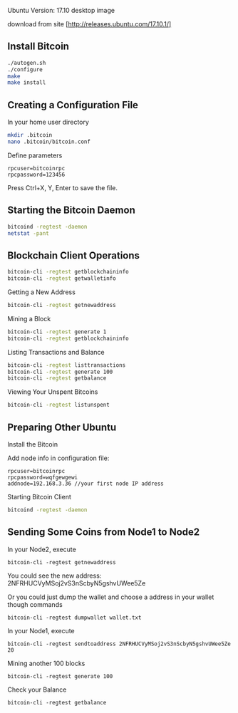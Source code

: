 Ubuntu Version: 17.10 desktop image

download from site [http://releases.ubuntu.com/17.10.1/]

Install Bitcoin
---------------------

```bash
./autogen.sh
./configure
make
make install
```

Creating a Configuration File
------------------------------------------
In your home user directory

```bash
mkdir .bitcoin
nano .bitcoin/bitcoin.conf
```

Define parameters

    rpcuser=bitcoinrpc
    rpcpassword=123456

Press Ctrl+X, Y, Enter to save the file.


Starting the Bitcoin Daemon
----------------------------------------------
```bash
bitcoind -regtest -daemon
netstat -pant
```

Blockchain Client Operations
----------------------------------------------
```bash
bitcoin-cli -regtest getblockchaininfo
bitcoin-cli -regtest getwalletinfo
```

Getting a New Address
```bash
bitcoin-cli -regtest getnewaddress
```

Mining a Block
```bash
bitcoin-cli -regtest generate 1
bitcoin-cli -regtest getblockchaininfo
```

Listing Transactions and Balance
```bash
bitcoin-cli -regtest listtransactions
bitcoin-cli -regtest generate 100
bitcoin-cli -regtest getbalance
```

Viewing Your Unspent Bitcoins
```bash
bitcoin-cli -regtest listunspent
```

Preparing Other Ubuntu
----------------------------------------------
Install the Bitcoin

Add node info in configuration file:

    rpcuser=bitcoinrpc
    rpcpassword=wqfgewgewi
    addnode=192.168.3.36 //your first node IP address

Starting Bitcoin Client
```bash
bitcoind -regtest -daemon
```

Sending Some Coins from Node1 to Node2
----------------------------------------------
In your Node2, execute

    bitcoin-cli -regtest getnewaddress

You could see the new address: 2NFRHUCVyMSoj2vS3nScbyN5gshvUWee5Ze

Or you could just dump the wallet and choose a address in your wallet though commands

    bitcoin-cli -regtest dumpwallet wallet.txt

In your Node1, execute

    bitcoin-cli -regtest sendtoaddress 2NFRHUCVyMSoj2vS3nScbyN5gshvUWee5Ze 20

  Mining another 100 blocks

    bitcoin-cli -regtest generate 100

  Check your Balance

    bitcoin-cli -regtest getbalance
